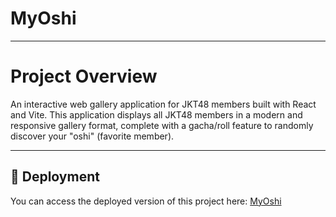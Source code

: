# MyOshi
---
# Project Overview

An interactive web gallery application for JKT48 members built with React and Vite. This application displays all JKT48 members in a modern and responsive gallery format, complete with a gacha/roll feature to randomly discover your "oshi" (favorite member).

---
## 🚀 Deployment
You can access the deployed version of this project here: [MyOshi](https://myoshi.vercel.app/)
